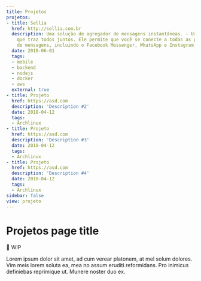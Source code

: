 ```yaml
---
title: Projetos
projetos:
- title: Sellia
  href: http://sellia.com.br
  description: Uma solução de agregador de mensagens instantâneas. - Um aplicativo
    que traz todos juntos. Ele permite que você se conecte a todas as plataformas
    de mensagens, incluindo o Facebook Messenger, WhatsApp e Instagram.
  date: 2018-06-01
  tags:
  - mobile
  - backend
  - nodejs
  - docker
  - aws
  external: true
- title: Projeto
  href: https://asd.com
  description: 'Description #2'
  date: 2018-04-12
  tags:
  - Archlinux
- title: Projeto
  href: https://asd.com
  description: 'Description #3'
  date: 2018-04-12
  tags:
  - Archlinux
- title: Projeto
  href: https://asd.com
  description: 'Description #4'
  date: 2018-04-12
  tags:
  - Archlinux
sidebar: false
view: projeto
---
```

# Projetos page title

🚧 WIP

Lorem ipsum dolor sit amet, ad cum verear platonem, at mel solum dolores. Vim meis lorem soluta ea, mea no assum eruditi reformidans. Pro inimicus definiebas reprimique ut. Munere noster duo ex.

<BaseProjeto/>